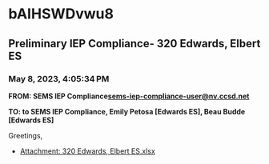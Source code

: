 # bAIHSWDvwu8
## Preliminary IEP Compliance- 320 Edwards, Elbert ES
### May 8, 2023, 4:05:34 PM
**FROM: SEMS IEP Compliance<sems-iep-compliance-user@nv.ccsd.net>**

**TO: to SEMS IEP Compliance, Emily Petosa [Edwards ES], Beau Budde [Edwards ES]**


Greetings, 





* [Attachment: 320 Edwards, Elbert ES.xlsx](bAIHSWDvwu8-attachment-1.xlsx)
